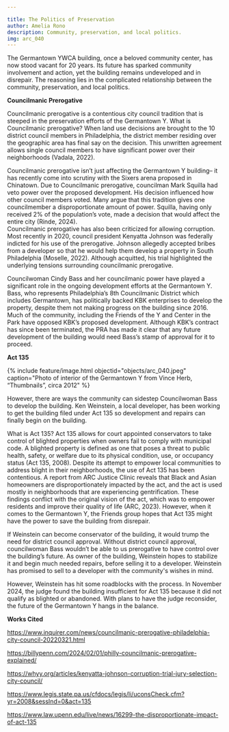 ```yaml
---

title: The Politics of Preservation
author: Amelia Rono
description: Community, preservation, and local politics. 
img: arc_040
---
```




The Germantown YWCA building, once a beloved community center, has now stood vacant for 20 years. Its future has sparked community involvement and action, yet the building remains undeveloped and in disrepair. The reasoning lies in the complicated relationship between the community, preservation, and local politics.  	 

**Councilmanic Prerogative**  

Councilmanic prerogative is a contentious city council tradition that is steeped in the preservation efforts of the Germantown Y. What is Councilmanic prerogative? When land use decisions are brought to the 10 district council members in Philadelphia, the district member residing over the geographic area has final say on the decision. This unwritten agreement allows single council members to have significant power over their neighborhoods (Vadala, 2022).  

Councilmanic prerogative isn’t just affecting the Germantown Y building– it has recently come into scrutiny with the Sixers arena proposed in Chinatown. Due to Councilmanic prerogative, councilman Mark Squilla had veto power over the proposed development. His decision influenced how other council members voted. Many argue that this tradition gives one councilmember a disproportionate amount of power. Squilla, having only received 2% of the population’s vote, made a decision that would affect the entire city (Rinde, 2024).  
Councilmanic prerogative has also been criticized for allowing corruption. Most recently in 2020, council president Kenyatta Johnson was federally indicted for his use of the prerogative. Johnson allegedly accepted bribes from a developer so that he would help them develop a property in South Philadelphia (Moselle, 2022). Although acquitted, his trial highlighted the underlying tensions surrounding councilmanic prerogative.   

Councilwoman Cindy Bass and her councilmanic power have played a significant role in the ongoing development efforts at the Germantown Y. Bass, who represents Philadelphia’s 8th Councilmanic District which includes Germantown, has politically backed KBK enterprises to develop the property, despite them not making progress on the building since 2016. Much of the community, including the Friends of the Y and Center in the Park have opposed KBK’s proposed development. Although KBK’s contract has since been terminated, the PRA has made it clear that any future development of the building would need Bass’s stamp of approval for it to proceed.  


**Act 135** 

{% include feature/image.html objectid="objects/arc_040.jpeg" caption="Photo of interior of the Germantown Y from Vince Herb, “Thumbnails”, circa 2012" %}

However, there are ways the community can sidestep Councilwoman Bass to develop the building. Ken Weinstein, a local developer, has been working to get the building filed under Act 135 so development and repairs can finally begin on the building. 

What is Act 135? Act 135 allows for court appointed conservators to take control of blighted properties when owners fail to comply with municipal code. A blighted property is defined as one that poses a threat to public health, safety, or welfare due to its physical condition, use, or occupancy status (Act 135, 2008). Despite its attempt to empower local communities to address blight in their neighborhoods, the use of Act 135 has been contentious. A report from ARC Justice Clinic reveals that Black and Asian homeowners are disproportionately impacted by the act, and the act is used mostly in neighborhoods that are experiencing gentrification. These findings conflict with the original vision of the act, which was to empower residents and improve their quality of life (ARC, 2023). However, when it comes to the Germantown Y, the Friends group hopes that Act 135 might have the power to save the building from disrepair. 

If Weinstein can become conservator of the building, it would trump the need for district council approval. Without district council approval, councilwoman Bass wouldn’t be able to us prerogative to have control over the building’s future.  As owner of the building, Weinstein hopes to stabilize it and begin much needed repairs, before selling it to a developer. Weinstein has promised to sell to a developer with the community's wishes in mind.  

However, Weinstein has hit some roadblocks with the process. In November 2024, the judge found the building insufficient for Act 135 because it did not qualify as blighted or abandoned. With plans to have the judge reconsider, the future of the Germantown Y hangs in the balance.  

**Works Cited** 

https://www.inquirer.com/news/councilmanic-prerogative-philadelphia-city-council-20220321.html  

https://billypenn.com/2024/02/01/philly-councilmanic-prerogative-explained/ 

https://whyy.org/articles/kenyatta-johnson-corruption-trial-jury-selection-city-council/  

https://www.legis.state.pa.us/cfdocs/legis/li/uconsCheck.cfm?yr=2008&sessInd=0&act=135  

https://www.law.upenn.edu/live/news/16299-the-disproportionate-impact-of-act-135
